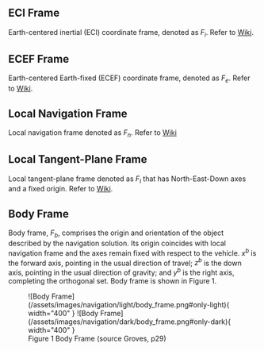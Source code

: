 ## ECI Frame 

Earth-centered inertial (ECI) coordinate frame, denoted as $F_i$. Refer to [Wiki](https://en.wikipedia.org/wiki/Earth-centered_inertial).

## ECEF Frame

Earth-centered Earth-fixed (ECEF) coordinate frame, denoted as $F_e$. Refer to [Wiki](https://en.wikipedia.org/wiki/Earth-centered,_Earth-fixed_coordinate_system).

## Local Navigation Frame

Local navigation frame denoted as $F_n$. Refer to [Wiki](https://en.wikipedia.org/wiki/Local_tangent_plane_coordinates#Local_north,_east,_down_(NED)_coordinates)

## Local Tangent-Plane Frame

Local tangent-plane frame denoted as $F_l$ that has North-East-Down axes and a fixed origin. Refer to [Wiki](https://en.wikipedia.org/wiki/Local_tangent_plane_coordinates).

## Body Frame

Body frame, $F_b$, comprises the origin and orientation of the object described by the navigation solution. Its origin coincides with 
local navigation frame and the axes remain fixed with respect to the vehicle. $x^b$ is the forward axis, pointing in the usual direction of travel; 
$z^b$ is the down axis, pointing in the usual direction of gravity; and $y^b$ is the right axis, completing the orthogonal set. Body frame is shown in Figure 1.

<figure markdown>
  ![Body Frame](/assets/images/navigation/light/body_frame.png#only-light){ width="400" }
  ![Body Frame](/assets/images/navigation/dark/body_frame.png#only-dark){ width="400" }
  <figcaption>Figure 1 Body Frame (source Groves, p29)</figcaption>
</figure>